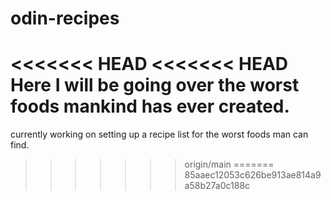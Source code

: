 # odin-recipes
<<<<<<< HEAD
<<<<<<< HEAD
Here I will be going over the worst foods mankind has ever created.
=======
currently working on setting up a recipe list for the worst foods man can find. 
>>>>>>> origin/main
=======
>>>>>>> 85aaec12053c626be913ae814a9a58b27a0c188c
